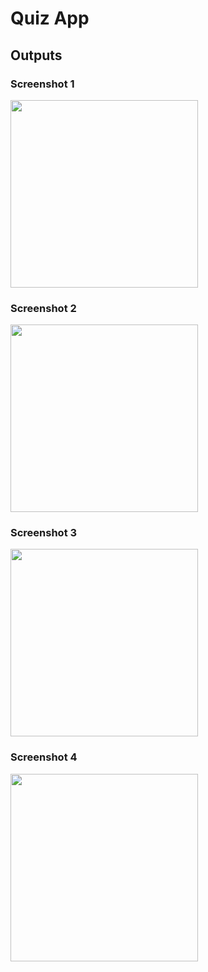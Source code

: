 # Quiz App

## Outputs

### Screenshot 1
<img src="https://github.com/Suhaib-ahamed/Suhaib-ahamed-QuizApp-Intern-Codsoft/assets/128374152/66dec0f5-5c25-4fba-aba2-3baa7b1ed4ee" width="300">


### Screenshot 2
<img src="https://github.com/Suhaib-ahamed/Suhaib-ahamed-QuizApp-Intern-Codsoft/assets/128374152/58673c8f-b49f-4b7e-8d21-fa5d15f8dfca"
  width="300">

### Screenshot 3
<img src = "https://github.com/Suhaib-ahamed/Suhaib-ahamed-QuizApp-Intern-Codsoft/assets/128374152/39a47acd-8780-4ea5-a552-6681db3e0f93" width="300">


### Screenshot 4
<img src = "https://github.com/Suhaib-ahamed/Suhaib-ahamed-QuizApp-Intern-Codsoft/assets/128374152/8ecf9f22-cd4a-4263-bc1e-a212cc8008cf" width="300">

